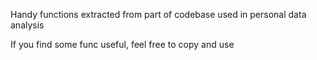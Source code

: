 
Handy functions extracted from part of codebase used in personal data analysis

If you find some func useful, feel free to copy and use
